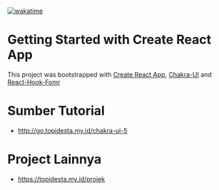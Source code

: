 [![wakatime](https://wakatime.com/badge/user/68c213cd-13a4-4383-895c-d9fa85106cb4/project/78a01575-d087-4273-bc7b-213c95142093.svg)](https://wakatime.com/badge/user/68c213cd-13a4-4383-895c-d9fa85106cb4/project/78a01575-d087-4273-bc7b-213c95142093)

# Getting Started with Create React App

This project was bootstrapped with [Create React App](https://github.com/facebook/create-react-app), [Chakra-UI](https://chakra-ui.com/docs/getting-started) and [React-Hook-Fomr](https://react-hook-form.com/get-started/)

# Sumber Tutorial

- http://go.topidesta.my.id/chakra-ui-5

# Project Lainnya

- https://topidesta.my.id/projek

